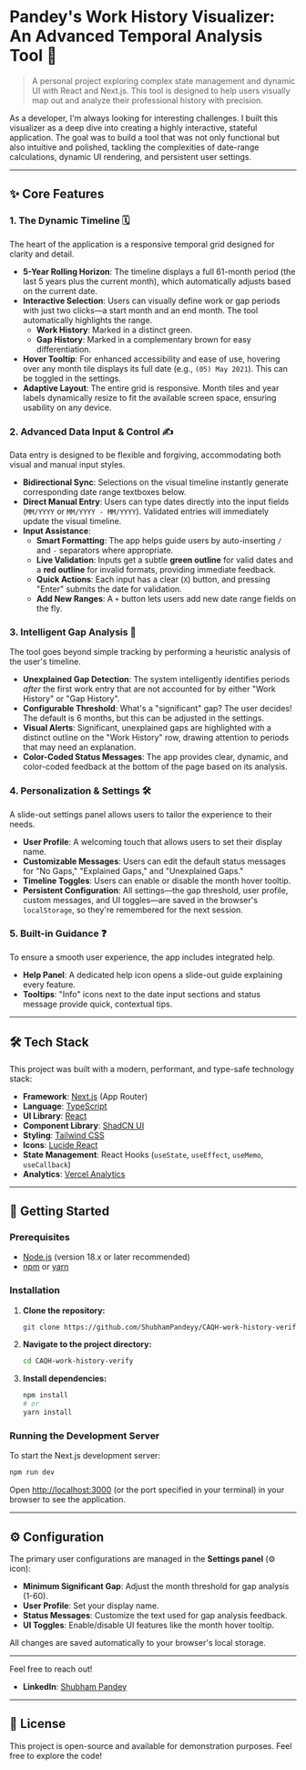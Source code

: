 # Pandey's Work History Visualizer: An Advanced Temporal Analysis Tool 🚀

> A personal project exploring complex state management and dynamic UI with React and Next.js. This tool is designed to help users visually map out and analyze their professional history with precision.

As a developer, I'm always looking for interesting challenges. I built this visualizer as a deep dive into creating a highly interactive, stateful application. The goal was to build a tool that was not only functional but also intuitive and polished, tackling the complexities of date-range calculations, dynamic UI rendering, and persistent user settings.

---

## ✨ Core Features

### 1. The Dynamic Timeline 🗓️
The heart of the application is a responsive temporal grid designed for clarity and detail.

*   **5-Year Rolling Horizon**: The timeline displays a full 61-month period (the last 5 years plus the current month), which automatically adjusts based on the current date.
*   **Interactive Selection**: Users can visually define work or gap periods with just two clicks—a start month and an end month. The tool automatically highlights the range.
    *   **Work History**: Marked in a distinct green.
    *   **Gap History**: Marked in a complementary brown for easy differentiation.
*   **Hover Tooltip**: For enhanced accessibility and ease of use, hovering over any month tile displays its full date (e.g., `(05) May 2021`). This can be toggled in the settings.
*   **Adaptive Layout**: The entire grid is responsive. Month tiles and year labels dynamically resize to fit the available screen space, ensuring usability on any device.

### 2. Advanced Data Input & Control ✍️
Data entry is designed to be flexible and forgiving, accommodating both visual and manual input styles.

*   **Bidirectional Sync**: Selections on the visual timeline instantly generate corresponding date range textboxes below.
*   **Direct Manual Entry**: Users can type dates directly into the input fields (`MM/YYYY` or `MM/YYYY - MM/YYYY`). Validated entries will immediately update the visual timeline.
*   **Input Assistance**:
    *   **Smart Formatting**: The app helps guide users by auto-inserting `/` and ` - ` separators where appropriate.
    *   **Live Validation**: Inputs get a subtle **green outline** for valid dates and a **red outline** for invalid formats, providing immediate feedback.
    *   **Quick Actions**: Each input has a clear (`X`) button, and pressing "Enter" submits the date for validation.
    *   **Add New Ranges**: A `+` button lets users add new date range fields on the fly.

### 3. Intelligent Gap Analysis 🧐
The tool goes beyond simple tracking by performing a heuristic analysis of the user's timeline.

*   **Unexplained Gap Detection**: The system intelligently identifies periods *after* the first work entry that are not accounted for by either "Work History" or "Gap History".
*   **Configurable Threshold**: What's a "significant" gap? The user decides! The default is 6 months, but this can be adjusted in the settings.
*   **Visual Alerts**: Significant, unexplained gaps are highlighted with a distinct outline on the "Work History" row, drawing attention to periods that may need an explanation.
*   **Color-Coded Status Messages**: The app provides clear, dynamic, and color-coded feedback at the bottom of the page based on its analysis.

### 4. Personalization & Settings 🛠️
A slide-out settings panel allows users to tailor the experience to their needs.

*   **User Profile**: A welcoming touch that allows users to set their display name.
*   **Customizable Messages**: Users can edit the default status messages for "No Gaps," "Explained Gaps," and "Unexplained Gaps."
*   **Timeline Toggles**: Users can enable or disable the month hover tooltip.
*   **Persistent Configuration**: All settings—the gap threshold, user profile, custom messages, and UI toggles—are saved in the browser's `localStorage`, so they're remembered for the next session.

### 5. Built-in Guidance ❓
To ensure a smooth user experience, the app includes integrated help.
*   **Help Panel**: A dedicated help icon opens a slide-out guide explaining every feature.
*   **Tooltips**: "Info" icons next to the date input sections and status message provide quick, contextual tips.

---

## 🛠️ Tech Stack

This project was built with a modern, performant, and type-safe technology stack:

*   **Framework**: [Next.js](https://nextjs.org/) (App Router)
*   **Language**: [TypeScript](https://www.typescriptlang.org/)
*   **UI Library**: [React](https://reactjs.org/)
*   **Component Library**: [ShadCN UI](https://ui.shadcn.com/)
*   **Styling**: [Tailwind CSS](https://tailwindcss.com/)
*   **Icons**: [Lucide React](https://lucide.dev/)
*   **State Management**: React Hooks (`useState`, `useEffect`, `useMemo`, `useCallback`)
*   **Analytics**: [Vercel Analytics](https://vercel.com/analytics)

---

## 🚀 Getting Started

### Prerequisites

*   [Node.js](https://nodejs.org/) (version 18.x or later recommended)
*   [npm](https://www.npmjs.com/) or [yarn](https://yarnpkg.com/)

### Installation

1.  **Clone the repository:**
    ```bash
    git clone https://github.com/ShubhamPandeyy/CAQH-work-history-verify
    ```
2.  **Navigate to the project directory:**
    ```bash
    cd CAQH-work-history-verify
    ```
3.  **Install dependencies:**
    ```bash
    npm install
    # or
    yarn install
    ```

### Running the Development Server

To start the Next.js development server:

```bash
npm run dev
```

Open [http://localhost:3000](http://localhost:3000) (or the port specified in your terminal) in your browser to see the application.

---

## ⚙️ Configuration

The primary user configurations are managed in the **Settings panel** (⚙️ icon):

*   **Minimum Significant Gap**: Adjust the month threshold for gap analysis (1-60).
*   **User Profile**: Set your display name.
*   **Status Messages**: Customize the text used for gap analysis feedback.
*   **UI Toggles**: Enable/disable UI features like the month hover tooltip.

All changes are saved automatically to your browser's local storage.

---

Feel free to reach out!

*   **LinkedIn**: [Shubham Pandey](https://www.linkedin.com/in/shubham-p-b1b636207/)

---

## 📜 License

This project is open-source and available for demonstration purposes. Feel free to explore the code!

